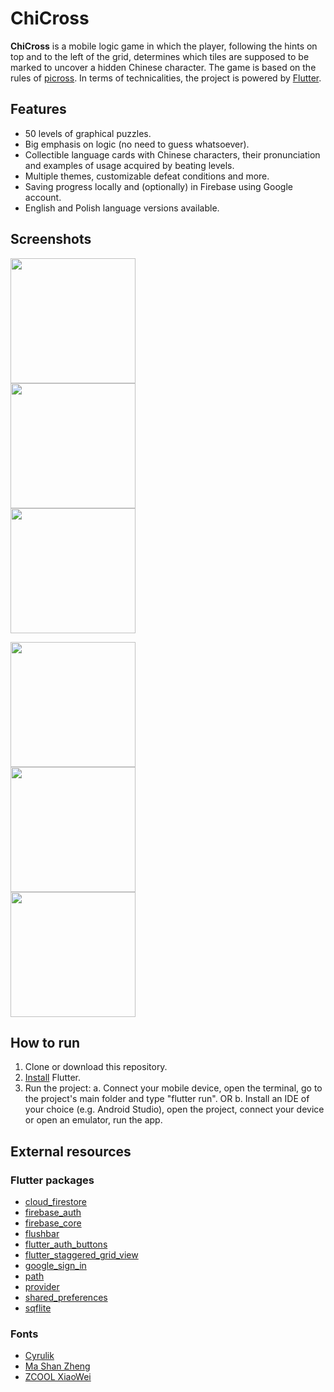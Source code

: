 # ChiCross

**ChiCross** is a mobile logic game in which the player, following the hints on top and to the left of the grid, determines which tiles are supposed to be marked to uncover a hidden Chinese character. The game is based on the rules of [picross](https://en.wikipedia.org/wiki/Nonogram). In terms of technicalities, the project is powered by [Flutter](https://flutter.dev/). 

## Features

* 50 levels of graphical puzzles.
* Big emphasis on logic (no need to guess whatsoever).
* Collectible language cards with Chinese characters, their pronunciation and examples of usage acquired by beating levels.
* Multiple themes, customizable defeat conditions and more.
* Saving progress locally and (optionally) in Firebase using Google account.
* English and Polish language versions available.

## Screenshots
<img src="https://user-images.githubusercontent.com/62154148/92003790-b5625900-ed41-11ea-8b89-248464146714.png" width="200" /> <br/> <img src="https://user-images.githubusercontent.com/62154148/92003792-b5faef80-ed41-11ea-88c5-a08834bc833f.png" width="200" /> <br/> <img src="https://user-images.githubusercontent.com/62154148/92003796-b6938600-ed41-11ea-9090-bf0a0401d13a.png" width="200" />

<img src="https://user-images.githubusercontent.com/62154148/92003800-b72c1c80-ed41-11ea-9908-d0f77050f939.png" width="200" /> <br/> <img src="https://user-images.githubusercontent.com/62154148/92003798-b6938600-ed41-11ea-96c8-4e61c6671b31.png" width="200" /> <br/> <img src="https://user-images.githubusercontent.com/62154148/92003785-b4312c00-ed41-11ea-8c76-4a2c784804a8.gif" width="200" /> 

## How to run

1. Clone or download this repository.
2. [Install](https://flutter.dev/docs/get-started/install) Flutter.
3. Run the project:
    a. Connect your mobile device, open the terminal, go to the project's main folder and type "flutter run".
    OR
    b. Install an IDE of your choice (e.g. Android Studio), open the project, connect your device or open an emulator, run the app.

## External resources

### Flutter packages
* [cloud_firestore](https://pub.dev/packages/cloud_firestore/install)
* [firebase_auth](https://pub.dev/packages/firebase_auth)
* [firebase_core](https://pub.dev/packages/firebase_core)
* [flushbar](https://pub.dev/packages/flushbar)
* [flutter_auth_buttons](https://pub.dev/packages/flutter_auth_buttons/install)
* [flutter_staggered_grid_view](https://pub.dev/packages/flutter_staggered_grid_view/example)
* [google_sign_in](https://pub.dev/packages/google_sign_in)
* [path](https://pub.dev/packages/path)
* [provider](https://pub.dev/packages/provider)
* [shared_preferences](https://pub.dev/packages/shared_preferences)
* [sqflite](https://pub.dev/packages/sqflite)

### Fonts
* [Cyrulik](https://kroje.org/fonts/cyrulik/)
* [Ma Shan Zheng](https://fonts.google.com/specimen/Ma+Shan+Zheng?subset=chinese-simplified)
* [ZCOOL XiaoWei](https://fonts.google.com/specimen/ZCOOL+XiaoWei?subset=chinese-simplified)
